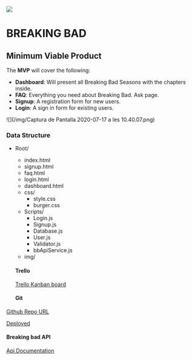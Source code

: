 ![](https://wallpaperplay.com/walls/full/d/f/c/158834.jpg)



# BREAKING BAD

##### 

## Minimum Viable Product

The **MVP** will cover the following:

- **Dashboard**: Will present all Breaking Bad Seasons with the chapters inside.
- **FAQ**: Everything you need about Breaking Bad. Ask page.
- **Signup**: A registration form for new users.
- **Login**: A sign in form for existing users.

![](/img/Captura de Pantalla 2020-07-17 a les 10.40.07.png)



### Data Structure

- Root/

  - index.html
  - signup.html
  - faq.html
  - login.html
  - dashboard.html
  - css/
    - style.css
    - burger.css
  - Scripts/
    - Login.js
    - Signup.js
    - Database.js
    - User.js
    - Validator.js
    - bbApiService.js
  - img/



  #### Trello

  [Trello Kanban board](https://trello.com/b/gNf2syne/first-project-sergi-b)

  #### Git

 [Github Repo URL](https://github.com/sbotargues/breakingbad)

[Deployed](https://sbotargues.github.io/breakingbad/)

  #### Breaking bad API
[Api Documentation](https://breakingbadapi.com/documentation)

  
